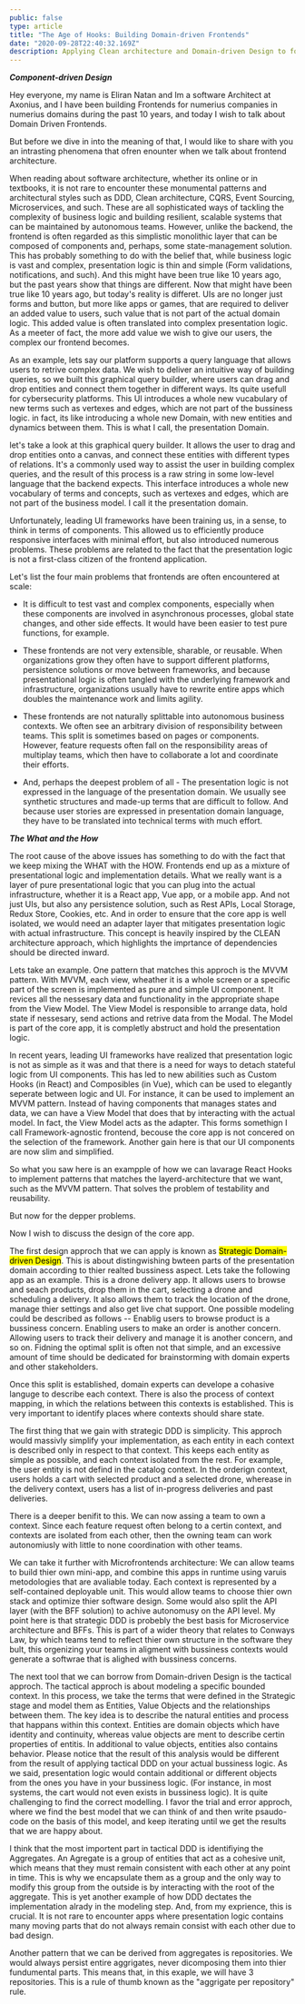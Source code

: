 ```yaml
---
public: false
type: article
title: "The Age of Hooks: Building Domain-driven Frontends"
date: "2020-09-28T22:40:32.169Z"
description: Applying Clean architecture and Domain-driven Design to form ultra-scalable domain-driven frontends. Applying Clean architecture and Domain-driven Design to form ultra-scalable domain-driven frontends.
---
```


***Component-driven Design***

Hey everyone, my name is Eliran Natan and Im a software Architect at Axonius, and I have been building Frontends for numerius companies in numerius domains during the past 10 years, and today I wish to talk about Domain Driven Frontends. 

But before we dive in into the meaning of that, I would like to share with you an intrasting phenomena that ofren enounter when we talk about frontend architecture. 

When reading about software architecture, whether its online or in textbooks, it is not rare to encounter these monumental patterns and architectural styles such as DDD, Clean architecture, CQRS, Event Sourcing, Microservices, and such. These are all sophisticated ways of tackling the complexity of business logic and building resilient, scalable systems that can be maintained by autonomous teams. However, unlike the backend, the frontend is often regarded as this simplistic monolithic layer that can be composed of components and, perhaps, some state-management solution. This has probably something to do with the belief that, while business logic is vast and complex, presentation logic is thin and simple (Form validations, notifications, and such). And this might have been true like 10 years ago, but the past years show that things are different. Now that might have been true like 10 years ago, but today's reality is differet. UIs are no longer just forms and button, but more like apps or games, that are required to deliver an added value to users, such value that is not part of the actual domain logic. This added value is often translated into complex presentation logic. As a meeter of fact, the more add value we wish to give our users, the complex our frontend becomes.

As an example, lets say our platform supports a query language that allows users to retrive complex data. We wish to deliver an intuitive way of building queries, so we built this graphical query builder, where users can drag and drop entities and connect them together in different ways. Its quite usefull for cybersecurity platforms. This UI introduces a whole new vucabulary of new terms such as vertexes and edges, which are not part of the bussiness logic. in fact, its like introducing a whole new Domain, with new entities and dynamics between them. This is what I call, the presentation Domain. 

let's take a look at this graphical query builder. It allows the user to drag and drop entities onto a canvas, and connect these entities with different types of relations. It's a commonly used way to assist the user in building complex queries, and the result of this process is a raw string in some low-level language that the backend expects. This interface introduces a whole new vocabulary of terms and concepts, such as vertexes and edges, which are not part of the business model. I call it the presentation domain. 

Unfortunately, leading UI frameworks have been training us, in a sense, to think in terms of components. This allowed us to efficiently produce responsive interfaces with minimal effort, but also introduced numerous problems. These problems are related to the fact that the presentation logic is not a first-class citizen of the frontend application. 

Let's list the four main problems that frontends are often encountered at scale: 

- It is difficult to test vast and complex components, especially when these components are involved in asynchronous processes, global state changes, and other side effects. It would have been easier to test pure functions, for example. 

- These frontends are not very extensible, sharable, or reusable. When organizations grow they often have to support different platforms, persistence solutions or move between frameworks, and because presentational logic is often tangled with the underlying framework and infrastructure, organizations usually have to rewrite entire apps which doubles the maintenance work and limits agility. 

- These frontends are not naturally splittable into autonomous business contexts. We often see an arbitrary division of responsibility between teams. This split is sometimes based on pages or components. However, feature requests often fall on the responsibility areas of multiplay teams, which then have to collaborate a lot and coordinate their efforts. 

- And, perhaps the deepest problem of all - The presentation logic is not expressed in the language of the presentation domain. We usually see synthetic structures and made-up terms that are difficult to follow. And because user stories are expressed in presentation domain language, they have to be translated into technical terms with much effort. 

***The What and the How***

The root cause of the above issues has something to do with the fact that we keep mixing the WHAT with the HOW. Frontends end up as a mixture of presentational logic and implementation details. What we really want is a layer of pure presentational logic that you can plug into the actual infrastructure, whether it is a React app, Vue app, or a mobile app. And not just UIs, but also any persistence solution, such as Rest APIs, Local Storage, Redux Store, Cookies, etc. And in order to ensure that the core app is well isolated, we would need an adapter layer that mitigates presentation logic with actual infrastructure. This concept is heavily inspired by the CLEAN architecture approach, which highlights the imprtance of dependencies should be directed inward.

Lets take an example. One pattern that matches this approch is the MVVM pattern. With MVVM, each view, wheather it is a whole screen or a specific part of the screen is implemented as pure and simple UI component. It revices all the nessesary data and functionality in the appropriate shape from the View Model. The View Model is responsible to arrange data, hold state if nessesary, send actions and retrive data from the Modal. The Model is part of the core app, it is completly abstruct and hold the presentation logic.  





In recent years, leading UI frameworks have realized that presentation logic is not as simple as it was and that there is a need for ways to detach stateful logic from UI components. This has led to new abilities such as Custom Hooks (in React) and Composibles (in Vue), which can be used to elegantly seperate between logic and UI. For instance, it can be used to implement an MVVM pattern. Instead of having components that manages states and data, we can have a View Model that does that by interacting with the actual model. In fact, the View Model acts as the adapter. This forms somethign I call Framework-agnostic frontend, becouse the core app is not concered on the selection of the framework. Another gain here is that our UI components are now slim and simplified. 

So what you saw here is an exampple of how we can lavarage React Hooks to implement patterns that matches the layerd-architecture that we want, such as the MVVM pattern. That solves the problem of testability and reusability. 

But now for the depper problems. 

Now I wish to discuss the design of the core app. 

The first design approch that we can apply is known as <mark>Strategic Domain-driven Design</mark>. This is about distingwishing bwteen parts of the presentation domain according to thier realted bussiness aspect. Lets take the following app as an example. This is a drone delivery app. It allows users to browse and seach products, drop them in the cart, selecting a drone and scheduling a delivery. It also allows them to track the location of the drone, manage thier settings and also get live chat support. One possible modeling could be described as follows -- Enablig users to browse product is a bussiness concern. Enabling users to make an order is another concern. Allowing users to track their delivery and manage it is another concern, and so on. Fidning the optimal split is often not that simple, and an excessive amount of time should be dedicated for brainstorming with domain experts and other stakeholders. 

Once this split is established, domain experts can develope a cohasive languge to describe each context. There is also the process of context mapping, in which the relations between this contexts is established. This is very important to identify places where contexts should share state. 

The first thing that we gain with strategic DDD is simplicity. This approch would massivly simplify your implementation, as each entity in each context is described only in respect to that context. This keeps each entity as simple as possible, and each context isolated from the rest. For example, the user entity is not defind in the catalog context. In the orderign context, users holds a cart with selected product and a selected drone, wherease in the delivery context, users has a list of in-progress deliveries and past deliveries. 

There is a deeper benifit to this. We can now assing a team to own a context. Since each feature request often belong to a certin context, and contexts are isolated from each other, then the owning team can work autonomiusly with little to none coordination with other teams. 

We can take it further with Microfrontends architecture: We can allow teams to build thier own mini-app, and combine this apps in runtime using varuis metodologies that are avaliable today. Each context is represented by a self-contained deployable unit. This would allow teams to choose thier own stack and optimize thier software design. Some would also split the API layer (with the BFF solution) to achive autonomusy on the API level. My point here is that strategic DDD is probebly the best basis for Microservice architecture and BFFs. This is part of a wider theory that relates to Conways Law, by which teams tend to reflect thier own structure in the software they bult, this orgenizing your teams in aligment with bussiness contexts would generate a softwrae that is alighed with bussiness concerns. 

The next tool that we can borrow from Domain-driven Design is the tactical approch. The tactical approch is about modeling a specific bounded context. In this process, we take the terms that were defined in the Strategic stage and model them as Entities, Value Objects and the relationships between them. The key idea is to describe the natural entities and process that happans within this context. Entities are domain objects which have identity and continuity, whereas value objects are ment to describe certin properties of entitis. In additional to value objects, entities also contains behavior. Please notice that the result of this analysis would be different from the result of applying tactical DDD on your actual bussiness logic. As we said, presentation logic would contain additional or different objects from the ones you have in your bussiness logic. (For instance, in most systems, the cart would not even exists in bussiness logic). It is quite challenging to find the correct modelling. I favor the trial and error approch, where we find the best model that we can think of and then write psaudo-code on the basis of this model, and keep iterating until we get the results that we are happy about. 

I think that the most importent part in tactical DDD is identifiying the Aggregates. An Agregate is a group of entities that act as a cohesive unit, which means that they must remain consistent with each other at any point in time. This is why we encapsulate them as a group and the only way to modify this group from the outside is by interacting with the root of the aggregate. This is yet another example of how DDD dectates the implementation alrady in the modeling step. And, from my exprience, this is crucial. It is not rare to encounter apps where presentation logic contains many moving parts that do not always remain consist with each other due to bad design. 

Another pattern that we can be derived from aggregates is repositories. We would always persist entire aggrigates, never dicomposing them into thier fundumental parts. This means that, in this exaple, we will have 3 repositories. This is a rule of thumb known as the "aggrigate per repository" rule.  
























